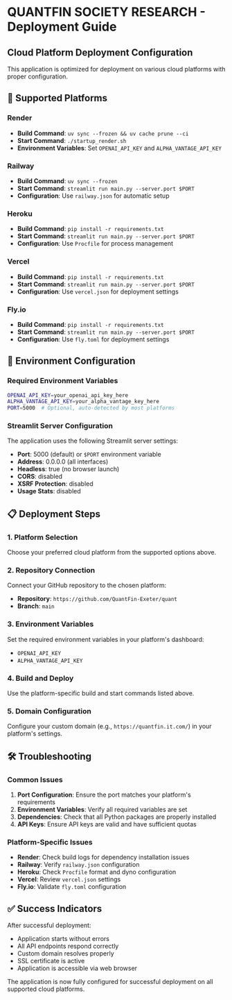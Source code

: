 # QUANTFIN SOCIETY RESEARCH - Deployment Guide

## Cloud Platform Deployment Configuration

This application is optimized for deployment on various cloud platforms with proper configuration.

## 🚀 Supported Platforms

### Render
- **Build Command**: `uv sync --frozen && uv cache prune --ci`
- **Start Command**: `./startup_render.sh`
- **Environment Variables**: Set `OPENAI_API_KEY` and `ALPHA_VANTAGE_API_KEY`

### Railway
- **Build Command**: `uv sync --frozen`
- **Start Command**: `streamlit run main.py --server.port $PORT`
- **Configuration**: Use `railway.json` for automatic setup

### Heroku
- **Build Command**: `pip install -r requirements.txt`
- **Start Command**: `streamlit run main.py --server.port $PORT`
- **Configuration**: Use `Procfile` for process management

### Vercel
- **Build Command**: `pip install -r requirements.txt`
- **Start Command**: `streamlit run main.py --server.port $PORT`
- **Configuration**: Use `vercel.json` for deployment settings

### Fly.io
- **Build Command**: `pip install -r requirements.txt`
- **Start Command**: `streamlit run main.py --server.port $PORT`
- **Configuration**: Use `fly.toml` for deployment settings

## 🔧 Environment Configuration

### Required Environment Variables

```bash
OPENAI_API_KEY=your_openai_api_key_here
ALPHA_VANTAGE_API_KEY=your_alpha_vantage_key_here
PORT=5000  # Optional, auto-detected by most platforms
```

### Streamlit Server Configuration

The application uses the following Streamlit server settings:
- **Port**: 5000 (default) or `$PORT` environment variable
- **Address**: 0.0.0.0 (all interfaces)
- **Headless**: true (no browser launch)
- **CORS**: disabled
- **XSRF Protection**: disabled
- **Usage Stats**: disabled

## 📋 Deployment Steps

### 1. Platform Selection
Choose your preferred cloud platform from the supported options above.

### 2. Repository Connection
Connect your GitHub repository to the chosen platform:
- **Repository**: `https://github.com/QuantFin-Exeter/quant`
- **Branch**: `main`

### 3. Environment Variables
Set the required environment variables in your platform's dashboard:
- `OPENAI_API_KEY`
- `ALPHA_VANTAGE_API_KEY`

### 4. Build and Deploy
Use the platform-specific build and start commands listed above.

### 5. Domain Configuration
Configure your custom domain (e.g., `https://quantfin.it.com/`) in your platform's settings.

## 🛠️ Troubleshooting

### Common Issues

1. **Port Configuration**: Ensure the port matches your platform's requirements
2. **Environment Variables**: Verify all required variables are set
3. **Dependencies**: Check that all Python packages are properly installed
4. **API Keys**: Ensure API keys are valid and have sufficient quotas

### Platform-Specific Issues

- **Render**: Check build logs for dependency installation issues
- **Railway**: Verify `railway.json` configuration
- **Heroku**: Check `Procfile` format and dyno configuration
- **Vercel**: Review `vercel.json` settings
- **Fly.io**: Validate `fly.toml` configuration

## ✅ Success Indicators

After successful deployment:
- Application starts without errors
- All API endpoints respond correctly
- Custom domain resolves properly
- SSL certificate is active
- Application is accessible via web browser

The application is now fully configured for successful deployment on all supported cloud platforms.